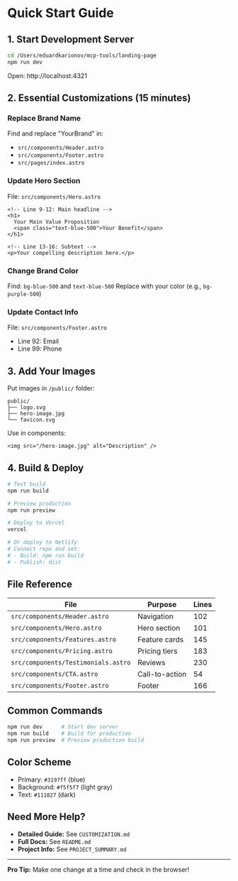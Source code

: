 # Quick Start Guide

## 1. Start Development Server

```bash
cd /Users/eduardkarionov/mcp-tools/landing-page
npm run dev
```

Open: http://localhost:4321

## 2. Essential Customizations (15 minutes)

### Replace Brand Name
Find and replace "YourBrand" in:
- `src/components/Header.astro`
- `src/components/Footer.astro`
- `src/pages/index.astro`

### Update Hero Section
File: `src/components/Hero.astro`

```astro
<!-- Line 9-12: Main headline -->
<h1>
  Your Main Value Proposition
  <span class="text-blue-500">Your Benefit</span>
</h1>

<!-- Line 13-16: Subtext -->
<p>Your compelling description here.</p>
```

### Change Brand Color
Find: `bg-blue-500` and `text-blue-500`
Replace with your color (e.g., `bg-purple-500`)

### Update Contact Info
File: `src/components/Footer.astro`
- Line 92: Email
- Line 99: Phone

## 3. Add Your Images

Put images in `/public/` folder:
```
public/
├── logo.svg
├── hero-image.jpg
└── favicon.svg
```

Use in components:
```astro
<img src="/hero-image.jpg" alt="Description" />
```

## 4. Build & Deploy

```bash
# Test build
npm run build

# Preview production
npm run preview

# Deploy to Vercel
vercel

# Or deploy to Netlify
# Connect repo and set:
# - Build: npm run build
# - Publish: dist
```

## File Reference

| File | Purpose | Lines |
|------|---------|-------|
| `src/components/Header.astro` | Navigation | 102 |
| `src/components/Hero.astro` | Hero section | 101 |
| `src/components/Features.astro` | Feature cards | 145 |
| `src/components/Pricing.astro` | Pricing tiers | 183 |
| `src/components/Testimonials.astro` | Reviews | 230 |
| `src/components/CTA.astro` | Call-to-action | 54 |
| `src/components/Footer.astro` | Footer | 166 |

## Common Commands

```bash
npm run dev      # Start dev server
npm run build    # Build for production
npm run preview  # Preview production build
```

## Color Scheme

- Primary: `#3197ff` (blue)
- Background: `#f5f5f7` (light gray)
- Text: `#111827` (dark)

## Need More Help?

- **Detailed Guide:** See `CUSTOMIZATION.md`
- **Full Docs:** See `README.md`
- **Project Info:** See `PROJECT_SUMMARY.md`

---

**Pro Tip:** Make one change at a time and check in the browser!
